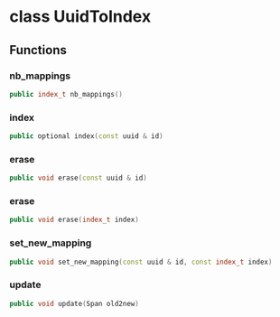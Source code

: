 # class UuidToIndex


## Functions

### nb_mappings

```cpp
public index_t nb_mappings()
```


### index

```cpp
public optional index(const uuid & id)
```


### erase

```cpp
public void erase(const uuid & id)
```


### erase

```cpp
public void erase(index_t index)
```


### set_new_mapping

```cpp
public void set_new_mapping(const uuid & id, const index_t index)
```


### update

```cpp
public void update(Span old2new)
```




